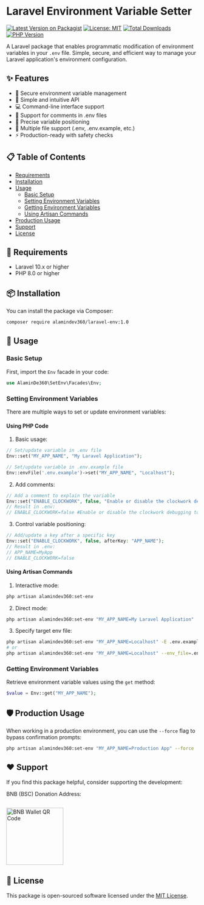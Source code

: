 # Laravel Environment Variable Setter

[![Latest Version on Packagist](https://img.shields.io/packagist/v/syamsoul/laravel-set-env.svg?style=flat-square)](https://packagist.org/packages/syamsoul/laravel-set-env)
[![License: MIT](https://img.shields.io/badge/License-MIT-yellow.svg)](https://opensource.org/licenses/MIT)
[![Total Downloads](https://img.shields.io/packagist/dt/syamsoul/laravel-set-env.svg?style=flat-square)](https://packagist.org/packages/syamsoul/laravel-set-env)
[![PHP Version](https://img.shields.io/packagist/php-v/syamsoul/laravel-set-env.svg?style=flat-square)](https://packagist.org/packages/syamsoul/laravel-set-env)

A Laravel package that enables programmatic modification of environment variables in your `.env` file. Simple, secure, and efficient way to manage your Laravel application's environment configuration.

## ✨ Features

- 🔐 Secure environment variable management
- 🚀 Simple and intuitive API
- 💻 Command-line interface support
- 📝 Support for comments in .env files
- 🎯 Precise variable positioning
- 🔄 Multiple file support (.env, .env.example, etc.)
- ⚡ Production-ready with safety checks

## 📋 Table of Contents

- [Requirements](#requirements)
- [Installation](#installation)
- [Usage](#usage)
  - [Basic Setup](#basic-setup)
  - [Setting Environment Variables](#setting-environment-variables)
  - [Getting Environment Variables](#getting-environment-variables)
  - [Using Artisan Commands](#using-artisan-commands)
- [Production Usage](#production-usage)
- [Support](#support)
- [License](#license)

## 🔧 Requirements

- Laravel 10.x or higher
- PHP 8.0 or higher

## 📦 Installation

You can install the package via Composer:

```bash
composer require alamindev360/laravel-env:1.0
```

## 🚀 Usage

### Basic Setup

First, import the `Env` facade in your code:

```php
use AlaminDe360\SetEnv\Facades\Env;
```

### Setting Environment Variables

There are multiple ways to set or update environment variables:

#### Using PHP Code

1. Basic usage:
```php
// Set/update variable in .env file
Env::set("MY_APP_NAME", "My Laravel Application");

// Set/update variable in .env.example file
Env::envFile('.env.example')->set("MY_APP_NAME", "Localhost");
```

2. Add comments:
```php
// Add a comment to explain the variable
Env::set("ENABLE_CLOCKWORK", false, "Enable or disable the clockwork debugging tools");
// Result in .env:
// ENABLE_CLOCKWORK=false #Enable or disable the clockwork debugging tools
```

3. Control variable positioning:
```php
// Add/update a key after a specific key
Env::set("ENABLE_CLOCKWORK", false, afterKey: "APP_NAME");
// Result in .env:
// APP_NAME=MyApp
// ENABLE_CLOCKWORK=false
```

#### Using Artisan Commands

1. Interactive mode:
```bash
php artisan alamindev360:set-env
```

2. Direct mode:
```bash
php artisan alamindev360:set-env "MY_APP_NAME=My Laravel Application"
```

3. Specify target env file:
```bash
php artisan alamindev360:set-env "MY_APP_NAME=Localhost" -E .env.example
# or
php artisan alamindev360:set-env "MY_APP_NAME=Localhost" --env_file=.env.example
```

### Getting Environment Variables

Retrieve environment variable values using the `get` method:

```php
$value = Env::get("MY_APP_NAME");
```

## 🛡️ Production Usage

When working in a production environment, you can use the `--force` flag to bypass confirmation prompts:

```bash
php artisan alamindev360:set-env "MY_APP_NAME=Production App" --force
```

## ❤️ Support

If you find this package helpful, consider supporting the development:

BNB (BSC) Donation Address:
```

```

<img src="" width="150" alt="BNB Wallet QR Code">

## 📄 License

This package is open-sourced software licensed under the [MIT License](LICENSE).

